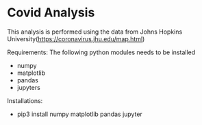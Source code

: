 # Covid Analysis

This analysis is performed using the data from Johns Hopkins University(https://coronavirus.jhu.edu/map.html)

Requirements:
The following python modules needs to be installed 
- numpy
- matplotlib
- pandas
- jupyters

Installations:
- pip3 install numpy matplotlib pandas jupyter

